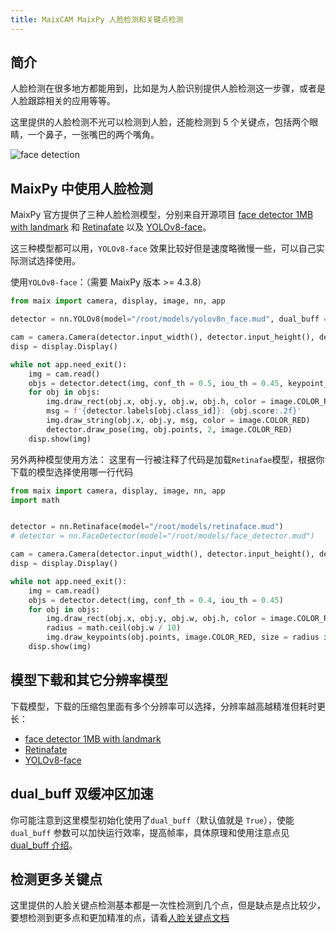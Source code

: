 ```yaml
---
title: MaixCAM MaixPy 人脸检测和关键点检测
---
```


## 简介

人脸检测在很多地方都能用到，比如是为人脸识别提供人脸检测这一步骤，或者是人脸跟踪相关的应用等等。

这里提供的人脸检测不光可以检测到人脸，还能检测到 5 个关键点，包括两个眼睛，一个鼻子，一张嘴巴的两个嘴角。

![face detection](../../assets/face_detection.jpg)


## MaixPy 中使用人脸检测

MaixPy 官方提供了三种人脸检测模型，分别来自开源项目 [face detector 1MB with landmark](https://github.com/biubug6/Face-Detector-1MB-with-landmark) 和 [Retinafate](https://github.com/biubug6/Pytorch_Retinaface) 以及 [YOLOv8-face](https://github.com/derronqi/yolov8-face)。

这三种模型都可以用，`YOLOv8-face` 效果比较好但是速度略微慢一些，可以自己实际测试选择使用。

使用`YOLOv8-face`：（需要 MaixPy 版本 >= 4.3.8）

```python
from maix import camera, display, image, nn, app

detector = nn.YOLOv8(model="/root/models/yolov8n_face.mud", dual_buff = True)

cam = camera.Camera(detector.input_width(), detector.input_height(), detector.input_format())
disp = display.Display()

while not app.need_exit():
    img = cam.read()
    objs = detector.detect(img, conf_th = 0.5, iou_th = 0.45, keypoint_th = 0.5)
    for obj in objs:
        img.draw_rect(obj.x, obj.y, obj.w, obj.h, color = image.COLOR_RED)
        msg = f'{detector.labels[obj.class_id]}: {obj.score:.2f}'
        img.draw_string(obj.x, obj.y, msg, color = image.COLOR_RED)
        detector.draw_pose(img, obj.points, 2, image.COLOR_RED)
    disp.show(img)
```

另外两种模型使用方法：
这里有一行被注释了代码是加载`Retinafae`模型，根据你下载的模型选择使用哪一行代码

```python
from maix import camera, display, image, nn, app
import math


detector = nn.Retinaface(model="/root/models/retinaface.mud")
# detector = nn.FaceDetector(model="/root/models/face_detector.mud")

cam = camera.Camera(detector.input_width(), detector.input_height(), detector.input_format())
disp = display.Display()

while not app.need_exit():
    img = cam.read()
    objs = detector.detect(img, conf_th = 0.4, iou_th = 0.45)
    for obj in objs:
        img.draw_rect(obj.x, obj.y, obj.w, obj.h, color = image.COLOR_RED)
        radius = math.ceil(obj.w / 10)
        img.draw_keypoints(obj.points, image.COLOR_RED, size = radius if radius < 5 else 4)
    disp.show(img)

```

## 模型下载和其它分辨率模型

下载模型，下载的压缩包里面有多个分辨率可以选择，分辨率越高越精准但耗时更长：
* [face detector 1MB with landmark](https://maixhub.com/model/zoo/377)
* [Retinafate](https://maixhub.com/model/zoo/378)
* [YOLOv8-face](https://maixhub.com/model/zoo/407)


## dual_buff 双缓冲区加速

你可能注意到这里模型初始化使用了`dual_buff`（默认值就是 `True`），使能 `dual_buff` 参数可以加快运行效率，提高帧率，具体原理和使用注意点见 [dual_buff 介绍](./dual_buff.md)。

## 检测更多关键点

这里提供的人脸关键点检测基本都是一次性检测到几个点，但是缺点是点比较少，要想检测到更多点和更加精准的点，请看[人脸关键点文档](./face_landmarks.md)




